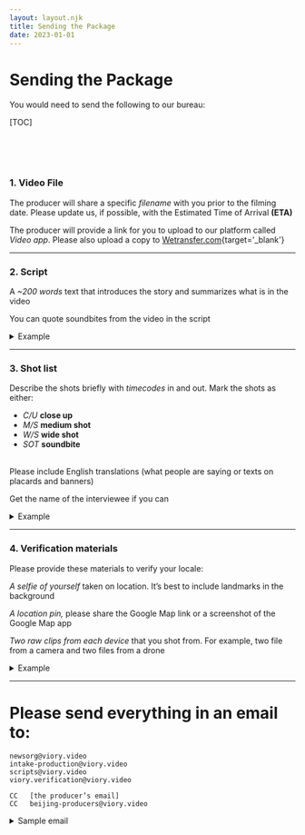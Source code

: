 ```yaml
---
layout: layout.njk
title: Sending the Package
date: 2023-01-01
---
```


# Sending the Package

You would need to send the following to our bureau:

[TOC]

<br><br><br>

### 1. Video File

The producer will share a specific *filename* with you prior to the
filming date. Please update us, if possible, with the Estimated Time of Arrival **(ETA)**

The producer will provide a link for you to upload to our platform
called *Video app*. Please also upload a copy to [Wetransfer.com](https://wetransfer.com/){target='_blank'}

***

### 2. Script
A *~200 words* text that introduces the story and summarizes what is in the video

You can quote soundbites from the video in the script
<details>
<summary>Example</summary>
<blockquote>
<a href="https://www.viory.video/en/videos/a3014_11052024/still-going-strong-79-year-old-iranian-bodybuilder-proves-age-is-just-a-number" target="_blank">
<img src="/img/iranian-bodybuilder.jpg" class="small" alt="">
</a>
<br><br><b>Still going strong! 79-year-old Iranian bodybuilder proves age is just a number</b>
<br><br>A 79-year-old bodybuilder in Iran is proving that age is no barrier to achieving peak physical fitness, as seen in footage captured in Tehran on Saturday.
<br><br>Davoud Nouri says he has been pumping iron for over 20 years and hopes to inspire young people to head to the gym and get in shape. “I am a role model for them at this age when I exercise, and if a young person wants to be lazy, they remember me and they will come to exercise themselves,” he said.
<br><br>Footage shows the elderly powerhouse doing pull-ups, lifting weights and running on treadmills to stay fit and healthy. “I enter the gym from 1:00 pm to 6:30 pm, every day I do 600 to 700 horizontal bar push-ups, parallels, and Swedish-style push-ups and after that, I lift weights,”
<br><br>The 79-year-old added that his primary motivator is to ‘not to get sick’, claiming that he has never taken shortcuts and has always looked after his health. “In my exercise, I have never taken supplements or drugs. I was motivated and interested in sports, and this is in my blood and I am still an athlete,” he added.
<br><br>The veteran athlete said he takes inspiration from fellow countryman Hadi Coopan - who won the Mr. Olympia competition in 2022 - and Ronnie Coleman from the United States, widely regarded as the greatest bodybuilder of all time.
</blockquote>
</details>


***

### 3. Shot list
Describe the shots briefly with *timecodes* in and out. Mark the shots as either:

* *C/U* **close up**
* *M/S* **medium shot**
* *W/S* **wide shot**
* *SOT* **soundbite**

<br>Please include English translations (what people are saying or texts on placards and banners)

Get the name of the interviewee if you can
<details>
<summary>Example</summary>
<blockquote>
<a href="https://www.viory.video/en/videos/a3006_16052024/take-a-bao-bun-festival-draws-thousands-to-hong-kong-s-pak-tai-temple" target="_blank">
<img src="/img/pak-tai-temple.jpg" class="small" alt="">
</a>
<br><br>00:00:00 to 00:00:13 W/S
<br>The competition begins
<br><br>00:00:13 to 00:00:19 M/S
<br>kid performer in the parade
<br><br>00:00:19 to 00:00:33 M/S
<br>A matching band performs
<br><br>00:00:33 to 00:00:39 W/S
<br>The competition
<br><br>00:00:39 to 00:00:46 C/S
<br>A boy and his father smiling in the parade
<br><br>00:00:46 to 00:01:01 SOT Winner Janet Kung, Cantonese
<br>I’m very happy to be the bun tower queen this year. It’s a bit special, because I lost last year. So this year I faced this competition with a calm mind. And I didn’t prepare as much as I did last year, so there’s less pressure.
<br><br>00:01:01 to 00:01:08 W/S
<br>Fireworks near the bun tower
<br><br>00:01:08 to 00:01:17 W/S
<br>Onlookers watching the parade from a building</blockquote>
</details>

***

### 4. Verification materials

Please provide these materials to verify your locale:

*A selfie of yourself* taken on location. It’s best to include landmarks in the background

*A location pin,* please share the Google Map link or a screenshot of the Google Map app

*Two raw clips from each device* that you shot from. For example, two file from a camera and two files from a drone
<details>
<summary>Example</summary>
<blockquote>
<img src="/img/VU.jpg" class="large" class="small" alt="">
</blockquote>
</details>


***

# Please send everything in an email to:

```
newsorg@viory.video
intake-production@viory.video
scripts@viory.video
viory.verification@viory.video

CC   [the producer’s email]
CC   beijing-producers@viory.video
```

<details>
<summary>Sample email</summary>
<blockquote>
To whom it may concern,
<br><br>Please find <b>hkg art 28032024</b>. Thank you. (Sent via Wetransfer as well as the Video App platform.)
<br><br>https://we.tl/t-AJggpX7BQQ
<br><br><b>Script:
<br><br>Hong Kong, China: "Art Basel Hong Kong Returns to Full Scale, Spotlighting the City's Dynamic Art Scene"</b>
<br><br>Art Basel Hong Kong 2024, opened on March 26 at the Hong Kong Convention and Exhibition Centre (HKCEC) in Wan Chai, promises to be a vibrant and diverse showcase of creativity.
<br><br>242 premier international galleries hailing from 40 countries and territories across Asia, Europe, North and Latin America, the Middle East, and Africa, have come together to celebrate art in all its forms.
<br><br>Alain Servais, a collector from Belgium, remarked that "I'm really very impressed by the Discovery section. It's a tiny little part, but it's extremely high quality and the good prices. I would strongly recommend to you collectors to go through there and take some risks."
<br><br>The prestigious art fair offers a spectacular display of artistic talent, featuring a rich tapestry of artworks spanning different genres, styles, and cultural influences.
<br><br>Thousands of visitors can expect to immerse themselves in a dynamic and culturally enriching programme beyond the HKCEC venue as they explore the myriad perspectives and expressions brought forth by artists from around the globe.
<br><br>Following the Preview Days on March 26 and 27, the fair will run till March 30.
<br><br><b>Shot list:</b>
<br><br>00:00:00 to 00:00:05 W/S
<br>Main banner showing the Art Basel logo
<br><br>00:03:04 to 00:03:22 SOT, a gallerist from Hakgojae Gallery
<br>I hope it's optimistic. I mean, it's still the hub of the Asian art market, so it's a bit slow compared to last year, but I hope it's... I'm being optimistic about it.
<br><br>00:03:22 to 00:03:32 M/S
<br>An LED artwork with the message "I just don't want you to live better than I do"
<br><br>00:03:32 to 00:03:38 M/S
<br>Panning shot between two artworks
<br><br>00:03:38 to 00:03:48 W/S
<br>A dolly shot showing two woman taking a photo under a large installation
<br><br>00:03:48 to 00:04:00 M/S
<br>An orbit shot of an artwork
<br><br>00:04:00 to 00:04:09 M/S
<br>A banner showing the Art Basel logo
<br><br>00:04:09 to 00:04:14 M/S
<br>An advertisement showing the Art Basel logo
<br><br>Best regards,
<br>John Smith
</blockquote>
</details>
